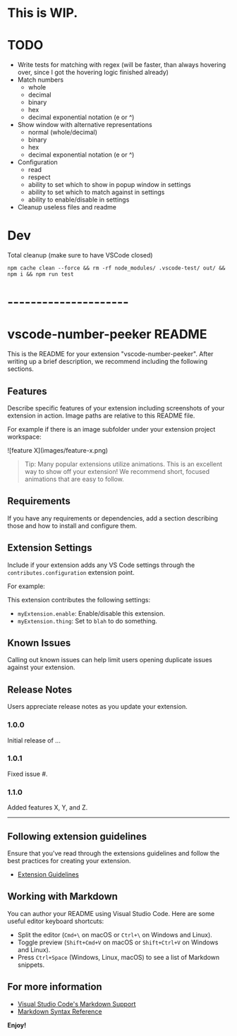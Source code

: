 # This is WIP.

# TODO

- Write tests for matching with regex (will be faster, than always hovering over, since I got the hovering logic finished already)
- Match numbers
  - whole
  - decimal
  - binary
  - hex
  - decimal exponential notation (e or ^)
- Show window with alternative representations
  - normal (whole/decimal)
  - binary
  - hex
  - decimal exponential notation (e or ^)
- Configuration
  - read
  - respect
  - ability to set which to show in popup window in settings
  - ability to set which to match against in settings
  - ability to enable/disable in settings
- Cleanup useless files and readme

# Dev

Total cleanup (make sure to have VSCode closed)

```
npm cache clean --force && rm -rf node_modules/ .vscode-test/ out/ && npm i && npm run test
```

# ---------------------

# vscode-number-peeker README

This is the README for your extension "vscode-number-peeker". After writing up a brief description, we recommend including the following sections.

## Features

Describe specific features of your extension including screenshots of your extension in action. Image paths are relative to this README file.

For example if there is an image subfolder under your extension project workspace:

\!\[feature X\]\(images/feature-x.png\)

> Tip: Many popular extensions utilize animations. This is an excellent way to show off your extension! We recommend short, focused animations that are easy to follow.

## Requirements

If you have any requirements or dependencies, add a section describing those and how to install and configure them.

## Extension Settings

Include if your extension adds any VS Code settings through the `contributes.configuration` extension point.

For example:

This extension contributes the following settings:

- `myExtension.enable`: Enable/disable this extension.
- `myExtension.thing`: Set to `blah` to do something.

## Known Issues

Calling out known issues can help limit users opening duplicate issues against your extension.

## Release Notes

Users appreciate release notes as you update your extension.

### 1.0.0

Initial release of ...

### 1.0.1

Fixed issue #.

### 1.1.0

Added features X, Y, and Z.

---

## Following extension guidelines

Ensure that you've read through the extensions guidelines and follow the best practices for creating your extension.

- [Extension Guidelines](https://code.visualstudio.com/api/references/extension-guidelines)

## Working with Markdown

You can author your README using Visual Studio Code. Here are some useful editor keyboard shortcuts:

- Split the editor (`Cmd+\` on macOS or `Ctrl+\` on Windows and Linux).
- Toggle preview (`Shift+Cmd+V` on macOS or `Shift+Ctrl+V` on Windows and Linux).
- Press `Ctrl+Space` (Windows, Linux, macOS) to see a list of Markdown snippets.

## For more information

- [Visual Studio Code's Markdown Support](http://code.visualstudio.com/docs/languages/markdown)
- [Markdown Syntax Reference](https://help.github.com/articles/markdown-basics/)

**Enjoy!**
